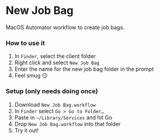 # New Job Bag

MacOS Automator workflow to create job bags.

### How to use it

1. In `Finder`, select the client folder
2. Right click and select `New Job Bag`
3. Enter the name for the new job bag folder in the prompt
4. Feel smug :smirk:


### Setup (only needs doing once)

1. Download `New Job Bag.workflow`
2. In `Finder` select `Go > Go to Folder…`
3. Paste in `~/Library/Services` and hit Go
4. Drop `New Job Bag.workflow` into that folder
5. Try it out!
